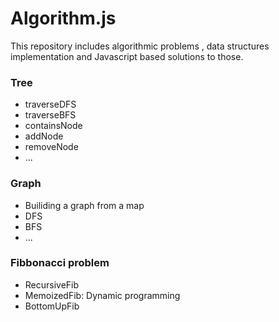 # Algorithm.js

This repository includes algorithmic problems , data structures implementation and Javascript based solutions to those.

### Tree
  * traverseDFS
  * traverseBFS
  * containsNode
  * addNode
  * removeNode
  * ...

### Graph
  * Builiding a graph from a map
  * DFS
  * BFS
  * ...

### Fibbonacci problem
  * RecursiveFib
  * MemoizedFib: Dynamic programming
  * BottomUpFib



